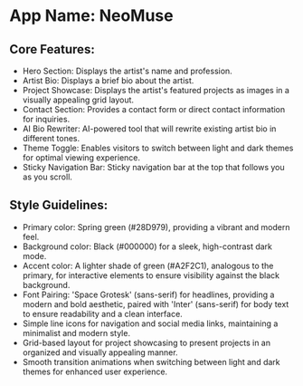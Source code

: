 # **App Name**: NeoMuse

## Core Features:

- Hero Section: Displays the artist's name and profession.
- Artist Bio: Displays a brief bio about the artist.
- Project Showcase: Displays the artist's featured projects as images in a visually appealing grid layout.
- Contact Section: Provides a contact form or direct contact information for inquiries.
- AI Bio Rewriter: AI-powered tool that will rewrite existing artist bio in different tones.
- Theme Toggle: Enables visitors to switch between light and dark themes for optimal viewing experience.
- Sticky Navigation Bar: Sticky navigation bar at the top that follows you as you scroll.

## Style Guidelines:

- Primary color: Spring green (#28D979), providing a vibrant and modern feel.
- Background color: Black (#000000) for a sleek, high-contrast dark mode.
- Accent color: A lighter shade of green (#A2F2C1), analogous to the primary, for interactive elements to ensure visibility against the black background.
- Font Pairing: 'Space Grotesk' (sans-serif) for headlines, providing a modern and bold aesthetic, paired with 'Inter' (sans-serif) for body text to ensure readability and a clean interface.
- Simple line icons for navigation and social media links, maintaining a minimalist and modern style.
- Grid-based layout for project showcasing to present projects in an organized and visually appealing manner.
- Smooth transition animations when switching between light and dark themes for enhanced user experience.